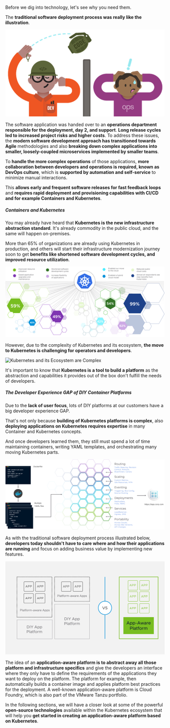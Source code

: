 Before we dig into technology, let's see why you need them.

The **traditional software deployment process was really like the illustration**. 

![Traditional Software Deployment Process](../images/devops.png)

The software application was handed over to an **operations department responsible for the deployment, day 2, and support**. 
**Long release cycles led to increased project risks and higher costs**. 
To address these issues, the **modern software development approach has transitioned towards Agile** methodologies and also **breaking down complex applications into smaller, loosely-coupled microservices implemented by smaller teams**. 

To **handle the more complex operations** of those applications, **more collaboration between developers and operations is required, known as DevOps culture**, which is **supported by automation and self-service** to minimize manual interactions. 

This **allows early and frequent software releases for fast feedback loops** and **requires rapid deployment and provisioning capabilities with CI/CD and for example Containers and Kubernetes**.

##### Containers and Kubernetes

You may already have heard that **Kubernetes is the new infrastructure abstraction standard**.
It's already commodity in the public cloud, and the same will happen on-premises.

More than 65% of organizations are already using Kubernetes in production, and others will start their infrastructure modernization journey soon to get **benefits like shortened software development cycles, and improved resource utilization**.

![Take Advantage of Kubernetes Benefits](../images/kubernetes.png)

However, due to the complexity of Kubernetes and its ecosystem, **the move to Kubernetes is challenging for operators and developers**. 

![Kubernetes and its Ecosystem are Complex](../images/kubernetes-ecosystem.png)

It's important to know that **Kubernetes is a tool to build a platform** as the abstraction and capabilities it provides out of the box don't fulfill the needs of developers.

##### The Developer Experience GAP of DIY Container Platforms

Due to the **lack of user focus**, lots of DIY platforms at our customers have a big developer experience GAP.

That's not only because **building of Kubernetes platforms is complex**, also **deploying applications on Kubernetes requires expertise** in many Container and Kubernetes concepts. 

And once developers learned them, they still must spend a lot of time maintaining containers, writing YAML templates, and orchestrating many moving Kubernetes parts.

![The developer experience on DIY platforms is lacking](../images/devx-gap.png)

As with the traditional software deployment process illustrated below, **developers today shouldn't have to care where and how their applications are running** and focus on adding business value by implementing new features.

![Removing the burden from the developers with an app-aware platform](../images/app-aware.png)

The idea of an **application-aware platform is to abstract away all those platform and infrastructure specifics** and give the developers an interface where they only have to define the requirements of the applications they want to deploy on the platform. 
The platform for example, then automatically builds a container image and applies platform best practices for the deployment. 
A well-known application-aware platform is Cloud Foundry, which is also part of the VMware Tanzu portfolio.

In the following sections, we will have a closer look at some of the powerful **open-source technologies** available within the Kubernetes ecosystem that will help you **get started in creating an application-aware platform based on Kubernetes**.















